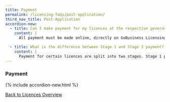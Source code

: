 ```yaml
---
title: Payment
permalink: /licensing-faqs/post-application/
third_nav_title: Post-Application
accordion-new:
  - title: Can I make payment for my licences at the respective government agency headquarters?
    content: |
      All payment must be made online, directly on GoBusiness Licensing.

  - title: What is the difference between Stage 1 and Stage 2 payment?
    content: |
      Payment for certain licences are split into two stages. Stage 1 payment is required once you submit your application while Stage 2 payment is required upon approval of your licence.
---
```


### Payment

{% include accordion-new.html %}

[Back to Licences Overview](/licences/)
